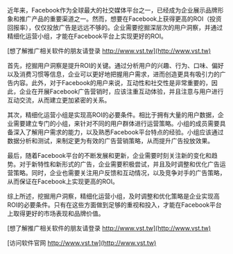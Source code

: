 近年来，Facebook作为全球最大的社交媒体平台之一，已经成为企业展示品牌形象和推广产品的重要渠道之一。然而，想要在Facebook上获得更高的ROI（投资回报率），仅仅投放广告是远远不够的。企业需要挖掘深层次的用户洞察，并通过精细化运营小组，才能在Facebook平台上实现更好的ROI。

[想了解推广相关软件的朋友请登录 http://www.vst.tw](http://www.vst.tw)

首先，挖掘用户洞察是提升ROI的关键。通过分析用户的兴趣、行为、口味、偏好以及消费习惯等信息，企业可以更好地把握用户需求，进而创造更具有吸引力的广告内容。此外，对于Facebook的用户来说，互动性和社交性是非常重要的，因此，企业在开展Facebook广告营销时，应该注重互动体验，并且注意与用户进行互动交流，从而建立更加紧密的关系。

其次，精细化运营小组是实现高ROI的必要条件。相比于拥有大量的用户数据，企业需要建立专门的小组，来针对不同的用户群体进行运营策略。小组的成员需要具备深入了解用户需求的能力，以及熟悉Facebook平台特点的经验。小组应该通过数据分析和测试，来制定更为有效的广告营销策略，从而提升广告投放效果。

最后，随着Facebook平台的不断发展和更新，企业需要时刻关注新的变化和趋势。对于新特性和新形式的广告，企业需要积极尝试，并且及时调整和优化广告运营策略。同时，企业也需要关注用户反馈和互动情况，以及竞争对手的广告策略，从而保证在Facebook上实现更高的ROI。

综上所述，挖掘用户洞察，精细化运营小组，及时调整和优化策略是企业实现高ROI的必要条件。只有在这些方面做到足够的重视和投入，才能在Facebook平台上取得更好的市场表现和品牌价值。

[想了解推广相关软件的朋友请登录 http://www.vst.tw](http://www.vst.tw)


[访问软件官网 http://www.vst.tw](http://www.vst.tw)
